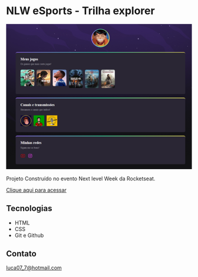 # NLW eSports - Trilha explorer
![preview](./.github/preview.png)

Projeto Construído no evento Next level Week da Rocketseat. 


[Clique aqui para acessar](https://github.com/Luksop82/NLW)

##  Tecnologias

- HTML
- CSS
- Git e Github



## Contato

luca07_7@hotmail.com
